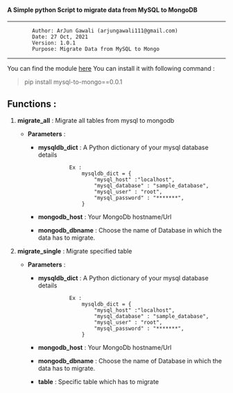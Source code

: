 #### A Simple python Script to migrate data from MySQL to MongoDB 


-------------------------------------------------------------------------
            Author: ArJun Gawali (arjungawali111@gmail.com)
            Date: 27 Oct, 2021
            Version: 1.0.1
            Purpose: Migrate Data from MySQL to Mongo
-------------------------------------------------------------------------
You can find the module [here](https://pypi.org/project/mysql-to-mongo/0.0.1/)
You can install it with following command :
> pip install mysql-to-mongo==0.0.1

## Functions :

1. **migrate_all** : Migrate all tables from mysql to mongodb 
    - **Parameters** : 
        - **mysqldb_dict** : A Python dictionary of your mysql database details 
                       
                        Ex : 
                            mysqldb_dict = {
                                "mysql_host" :"localhost",
                                "mysql_database" : "sample_database",
                                "mysql_user" : "root",
                                "mysql_password" : "*******",
                            }

        - **mongodb_host** : Your MongoDb hostname/Url
        - **mongodb_dbname** : Choose the name of Database in which the data has to migrate.

2. **migrate_single** : Migrate specified table 

    - **Parameters** : 
        - **mysqldb_dict** : A Python dictionary of your mysql database details 
        
                        Ex : 
                            mysqldb_dict = {
                                "mysql_host" :"localhost",
                                "mysql_database" : "sample_database",
                                "mysql_user" : "root",
                                "mysql_password" : "*******",
                            }

        - **mongodb_host** : Your MongoDb hostname/Url 
        - **mongodb_dbname** : Choose the name of Database in which the data has to migrate.
        - **table** : Specific table which has to migrate 
        
